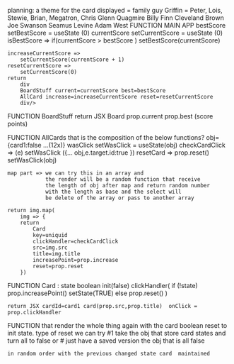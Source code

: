 planning:
a theme for the card displayed = family guy
Griffin = Peter, Lois, Stewie, Brian, Megatron, Chris
Glenn Quagmire
Billy Finn 
Cleveland Brown
Joe Swanson
Seamus Levine
Adam West
FUNCTION MAIN APP 
    bestScore setBestScore = useState (0)
    currentScore setCurrentScore = useState (0)
    isBestScore =>
        if(currentScore > bestScore )
            setBestScore(currentScore)
        
    increaseCurrentScore =>
        setCurrentScore(currentScore + 1)
    resetCurrentScore =>
        setCurrentScore(0)  
    return
        div 
        BoardStuff current=currentScore best=bestScore
        AllCard increase=increaseCurrentScore reset=resetCurrentScore
        div/>
        
FUNCTION BoardStuff
    return JSX Board prop.current prop.best (score points)


FUNCTION AllCards that is the composition of the below functions?
    obj={card1:false ...(12x)}
    wasClick setWasClick = useState(obj)
    checkCardClick => (e)
        setWasClick ({... obj,e.target.id:true  })
    resetCard =>
            prop.reset()
            setWasClick(obj)

    map part => we can try this in an array and
                the render will be a random function that receive
                the length of obj after map and return random number 
                with the length as base and the select will
                be delete of the array or pass to another array
             
    return img.map(
        img => {
        return 
            Card
            key=uniquid 
            clickHandler=checkCardClick
            src=img.src 
            title=img.title
            increasePoint=prop.increase 
            reset=prop.reset
        })

FUNCTION Card :
    state boolean init(false)
    clickHandler(
        if (!state)
            prop.increasePoint()
            setState(TRUE)
        else
            prop.reset()
    )

    return JSX cardId=card1 card(prop.src,prop.title)  onClick = prop.clickHandler
    

FUNCTION that render
    the whole thing again with the card boolean reset to init state.
    type of reset we can try
    #1  take the obj that store card states and turn all to false or 
    #   just have a saved version the obj that is all false


    in random order with the previous changed state card  maintained

    
